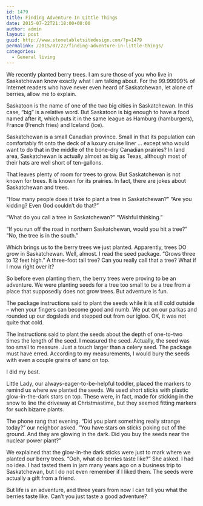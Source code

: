 ```yaml
---
id: 1479
title: Finding Adventure In Little Things
date: 2015-07-22T21:18:00+00:00
author: admin
layout: post
guid: http://www.stonetabletsitedesign.com/?p=1479
permalink: /2015/07/22/finding-adventure-in-little-things/
categories:
  - General living
---
```

We recently planted berry trees. I am sure those of you who live in Saskatchewan know exactly what I am talking about. For the 99.99999% of Internet readers who have never even heard of Saskatchewan, let alone of berries, allow me to explain.

Saskatoon is the name of one of the two big cities in Saskatchewan. In this case, &#8220;big&#8221; is a relative word. But Saskatoon is big enough to have a food named after it, which puts it in the same league as Hamburg (hamburgers), France (French fries) and Iceland (ice).

Saskatchewan is a small Canadian province. Small in that its population can comfortably fit onto the deck of a luxury cruise liner &#8230; except who would want to do that in the middle of the bone-dry Canadian prairies? In land area, Saskatchewan is actually almost as big as Texas, although most of their hats are well short of ten-gallons.

That leaves plenty of room for trees to grow. But Saskatchewan is not known for trees. It is known for its prairies. In fact, there are jokes about Saskatchewan and trees.

&#8220;How many people does it take to plant a tree in Saskatchewan?&#8221; &#8220;Are you kidding? Even God couldn&#8217;t do that?&#8221;

&#8220;What do you call a tree in Saskatchewan?&#8221; &#8220;Wishful thinking.&#8221;

&#8220;If you run off the road in northern Saskatchewan, would you hit a tree?&#8221; &#8220;No, the tree is in the south.&#8221;

Which brings us to the berry trees we just planted. Apparently, trees DO grow in Saskatchewan. Well, almost. I read the seed package. &#8220;Grows three to 12 feet high.&#8221; A three-foot tall tree? Can you really call that a tree? What if I mow right over it?

So before even planting them, the berry trees were proving to be an adventure. We were planting seeds for a tree too small to be a tree from a place that supposedly does not grow trees. But adventure is fun.

The package instructions said to plant the seeds while it is still cold outside &#8211; when your fingers can become good and numb. We put on our parkas and rounded up our dogsleds and stepped out from our igloo. OK, it was not quite that cold.

The instructions said to plant the seeds about the depth of one-to-two times the length of the seed. I measured the seed. Actually, the seed was too small to measure. Just a touch larger than a celery seed. The package must have erred. According to my measurements, I would bury the seeds with even a couple grains of sand on top.

I did my best.

Little Lady, our always-eager-to-be-helpful toddler, placed the markers to remind us where we planted the seeds. We used short sticks with plastic glow-in-the-dark stars on top. These were, in fact, made for sticking in the snow to line the driveway at Christmastime, but they seemed fitting markers for such bizarre plants.

The phone rang that evening. &#8220;Did you plant something really strange today?&#8221; our neighbor asked. &#8220;You have stars on sticks poking out of the ground. And they are glowing in the dark. Did you buy the seeds near the nuclear power plant?&#8221;

We explained that the glow-in-the dark sticks were just to mark where we planted our berry trees. &#8220;Ooh, what do berries taste like?&#8221; She asked. I had no idea. I had tasted them in jam many years ago on a business trip to Saskatchewan, but I do not even remember if I liked them. The seeds were actually a gift from a friend.

But life is an adventure, and three years from now I can tell you what the berries taste like. Can&#8217;t you just taste a good adventure?